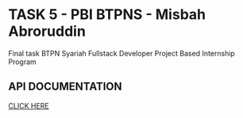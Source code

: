 # TASK 5 - PBI BTPNS - Misbah Abroruddin

Final task BTPN Syariah Fullstack Developer Project Based Internship Program

## API DOCUMENTATION

[CLICK HERE](https://documenter.getpostman.com/view/27184475/2s9YJXZQSD)

